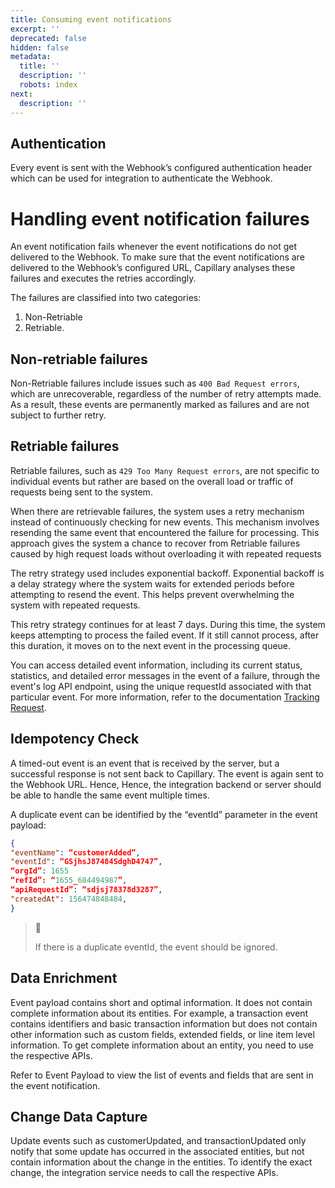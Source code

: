 ```yaml
---
title: Consuming event notifications
excerpt: ''
deprecated: false
hidden: false
metadata:
  title: ''
  description: ''
  robots: index
next:
  description: ''
---
```

## Authentication

Every event is sent with the Webhook’s configured authentication header which can be used for integration to authenticate the Webhook.

# Handling event notification failures

An event notification fails whenever the event notifications do not get delivered to the Webhook. To make sure that the event notifications are delivered to the Webhook’s configured URL, Capillary analyses these failures and executes the retries accordingly. 

The failures are classified into two categories: 

1. Non-Retriable 
2. Retriable.

## Non-retriable failures

Non-Retriable failures include issues such as `400 Bad Request errors`, which are unrecoverable, regardless of the number of retry attempts made. As a result, these events are permanently marked as failures and are not subject to further retry.

## Retriable failures

Retriable failures, such as `429 Too Many Request errors`, are not specific to individual events but rather are based on the overall load or traffic of requests being sent to the system.

When there are retrievable failures, the system uses a retry mechanism instead of continuously checking for new events. This mechanism involves resending the same event that encountered the failure for processing. This approach gives the system a chance to recover from Retriable failures caused by high request loads without overloading it with repeated requests

The retry strategy used includes exponential backoff. Exponential backoff is a delay strategy where the system waits for extended periods before attempting to resend the event. This helps prevent overwhelming the system with repeated requests.

This retry strategy continues for at least 7 days. During this time, the system keeps attempting to process the failed event. If it still cannot process, after this duration, it moves on to the next event in the processing queue.

You can access detailed event information, including its current status, statistics, and detailed error messages in the event of a failure, through the event's log API endpoint, using the unique requestId associated with that particular event. For more information, refer to the documentation [Tracking Request](https://docs.capillarytech.com/reference/apioverview#tracking-request).

## Idempotency Check

A timed-out event is an event that is received by the server, but a successful response is not sent back to Capillary. The event is again sent to the Webhook URL. Hence, Hence, the integration backend or server should be able to handle the same event multiple times.

A duplicate event can be identified by the “eventId” parameter in the event payload:

```json
{
"eventName": “customerAdded”,
"eventId": “GSjhsJ87484SdghD4747”,
“orgId”: 1655
“refId”: “1655_684494987”,
“apiRequestId”: “sdjsj78378d3287”,
"createdAt": 156474848484,
}
```

> 📘
>
> If there is a duplicate eventId, the event should be ignored.

## Data Enrichment

Event payload contains short and optimal information. It does not contain complete information about its entities. For example, a transaction event contains identifiers and basic transaction information but does not contain other information such as custom fields, extended fields, or line item level information. To get complete information about an entity, you need to use the respective APIs.

Refer to Event Payload to view the list of events and fields that are sent in the event notification.

## Change Data Capture

Update events such as customerUpdated, and transactionUpdated only notify that some update has occurred in the associated entities, but not contain information about the change in the entities. To identify the exact change, the integration service needs to call the respective APIs.
